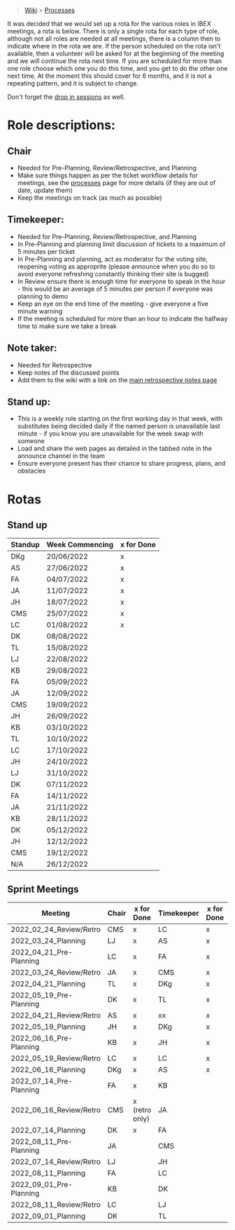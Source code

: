 > [Wiki](Home) > [Processes](Processes)

It was decided that we would set up a rota for the various roles in IBEX meetings, a rota is below. There is only a single rota for each type of role, although not all roles are needed at all meetings, there is a column then to indicate where in the rota we are. If the person scheduled on the rota isn't available, then a volunteer will be asked for at the beginning of the meeting and we will continue the rota next time. If you are scheduled for more than one role choose which one you do this time, and you get to do the other one next time. At the moment this should cover for 6 months, and it is not a repeating pattern, and it is subject to change.

Don't forget the [drop in sessions](https://github.com/ISISComputingGroup/IBEX/wiki/Instrument-Control-Drop-in-Session) as well.

# Role descriptions:
## Chair 
* Needed for Pre-Planning, Review/Retrospective, and Planning
* Make sure things happen as per the ticket workflow details for meetings, see the [processes](Processes) page for more details (if they are out of date, update them)
* Keep the meetings on track (as much as possible)

## Timekeeper:
* Needed for Pre-Planning, Review/Retrospective, and Planning
* In Pre-Planning and planning limit discussion of tickets to a maximum of 5 minutes per ticket
* In Pre-Planning and planning, act as moderator for the voting site, reopening voting as approprite (please announce when you do so to avoid everyone refreshing constantly thinking their site is bugged)
* In Review ensure there is enough time for everyone to speak in the hour - this would be an average of 5 minutes per person if everyone was planning to demo
* Keep an eye on the end time of the meeting - give everyone a five minute warning
* If the meeting is scheduled for more than an hour to indicate the halfway time to make sure we take a break

## Note taker:
* Needed for Retrospective
* Keep notes of the discussed points
* Add them to the wiki with a link on the [main retrospective notes page](Retrospective-Notes)

## Stand up:
* This is a weekly role starting on the first working day in that week, with substitutes being decided daily if the named person is unavailable last minute - if you know you are unavailable for the week swap with someone
* Load and share the web pages as detailed in the tabbed note in the announce channel in the team
* Ensure everyone present has their chance to share progress, plans, and obstacles

# Rotas

## Stand up
| Standup | Week Commencing | x for Done |
 |--- | --- | --- |
 |DKg | 20/06/2022 |x |
 |AS | 27/06/2022 |x |
 |FA | 04/07/2022 |x |
 |JA | 11/07/2022 |x |
 |JH | 18/07/2022 |x |
 |CMS | 25/07/2022 |x |
 |LC | 01/08/2022 |x |
 |DK | 08/08/2022 | |
 |TL | 15/08/2022 | |
 |LJ | 22/08/2022 | |
 |KB | 29/08/2022 | |
 |FA | 05/09/2022 | |
 |JA | 12/09/2022 | |
 |CMS | 19/09/2022 | |
 |JH | 26/09/2022 | |
 |KB | 03/10/2022 | |
 |TL | 10/10/2022 | |
 |LC | 17/10/2022 | |
 |JH | 24/10/2022 | |
 |LJ | 31/10/2022 | |
 |DK | 07/11/2022 | |
 |FA | 14/11/2022 | |
 |JA | 21/11/2022 | |
 |KB | 28/11/2022 | |
 |DK | 05/12/2022 | |
 |JH | 12/12/2022 | |
 |CMS | 19/12/2022 | |
 |N/A | 26/12/2022 | |


## Sprint Meetings
| Meeting| Chair | x for Done | Timekeeper | x for Done | Note taker | x for Done |
| ---| --- | --- | ---| --- | --- | --- |
| 2022_02_24_Review/Retro| CMS | x | LC| x | JH| x |
| 2022_03_24_Planning| LJ | x | AS| x | |  |
| 2022_04_21_Pre-Planning| LC | x | FA| x | |  |
| 2022_03_24_Review/Retro| JA | x | CMS| x | LJ| x |
| 2022_04_21_Planning| TL | x | DKg| x | |  |
| 2022_05_19_Pre-Planning| DK | x | TL| x | |  |
| 2022_04_21_Review/Retro| AS | x | xx| x | JA| x |
| 2022_05_19_Planning| JH | x | DKg| x | |  |
| 2022_06_16_Pre-Planning| KB | x | JH| x | |  |
| 2022_05_19_Review/Retro| LC | x | LC| x | DKg| x |
| 2022_06_16_Planning| DKg | x | AS| x | |  |
| 2022_07_14_Pre-Planning| FA |x   | KB|   | |  |
| 2022_06_16_Review/Retro| CMS |x (retro only)   | JA|   | LC|   |
| 2022_07_14_Planning| DK |x   | FA|   | |  |
| 2022_08_11_Pre-Planning| JA |   | CMS|   | |  |
| 2022_07_14_Review/Retro| LJ |   | JH|   | TL|   |
| 2022_08_11_Planning| FA |   | LC|   | |  |
| 2022_09_01_Pre-Planning| KB |   | DK|   | |  |
| 2022_08_11_Review/Retro| LC |   | LJ|   | JA|   |
| 2022_09_01_Planning| DK |   | TL|   | |  |

